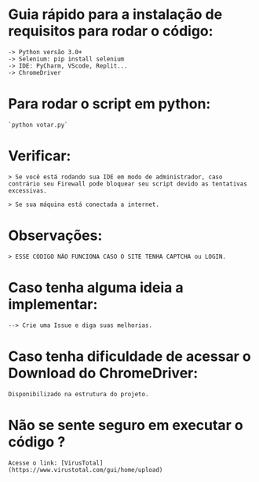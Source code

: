 # Guia rápido para a instalação de requisitos para rodar o código:
    -> Python versão 3.0+
    -> Selenium: pip install selenium
    -> IDE: PyCharm, VScode, Replit...
    -> ChromeDriver
    
# Para rodar o script em python:
    
    `python votar.py`

# Verificar:

    > Se você está rodando sua IDE em modo de administrador, caso contrário seu Firewall pode bloquear seu script devido as tentativas excessivas.

    > Se sua máquina está conectada a internet.

# Observações: 

    > ESSE CÓDIGO NÃO FUNCIONA CASO O SITE TENHA CAPTCHA ou LOGIN.


# Caso tenha alguma ideia a implementar:
    
    --> Crie uma Issue e diga suas melhorias.

# Caso tenha dificuldade de acessar o Download do ChromeDriver:

    Disponibilizado na estrutura do projeto.


# Não se sente seguro em executar o código ? 

    Acesse o link: [VirusTotal](https://www.virustotal.com/gui/home/upload)